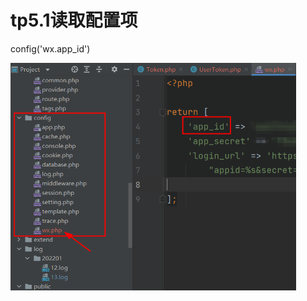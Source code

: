 # tp5.1读取配置项

config('wx.app_id')

<img src="%E8%AF%BB%E5%8F%96%E9%85%8D%E7%BD%AE%E9%A1%B9.assets/image-20220113213655675.png" alt="image-20220113213655675" style="zoom:60%;" />